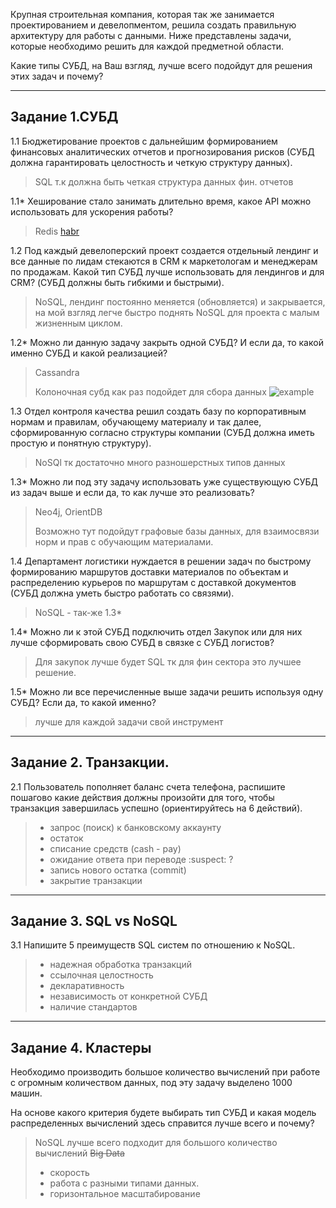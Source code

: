 Крупная строительная компания, которая так же занимается проектированием и девелопментом, решила создать правильную архитектуру для работы с данными. Ниже представлены задачи, которые необходимо решить для каждой предметной области.

Какие типы СУБД, на Ваш взгляд, лучше всего подойдут для решения этих задач и почему?

---

## Задание 1.СУБД

1.1 Бюджетирование проектов с дальнейшим формированием финансовых аналитических отчетов и прогнозирования рисков (СУБД должна гарантировать целостность и четкую структуру данных).

> SQL т.к должна быть четкая структура данных фин. отчетов 

1.1* Хеширование стало занимать длительно время, какое API можно использовать для ускорения работы?

> Redis [habr](https://habr.com/ru/company/umatech/blog/511684/)

1.2 Под каждый девелоперский проект создается отдельный лендинг и все данные по лидам стекаются в CRM к маркетологам и менеджерам по продажам. Какой тип СУБД лучше использовать для лендингов и для CRM? (СУБД должны быть гибкими и быстрыми).

> NoSQL, лендинг постоянно меняется (обновляется) и закрывается, на мой взгляд легче быстро поднять NoSQL для проекта с малым жизненным циклом.

1.2* Можно ли данную задачу закрыть одной СУБД? И если да, то какой именно СУБД и какой реализацией?

> Cassandra 
> 
> Колоночная субд как раз подойдет для сбора данных
> ![example](https://mcs.mail.ru/wp-content/uploads/2020/04/db2.png)

1.3 Отдел контроля качества решил создать базу по корпоративным нормам и правилам, обучающему материалу и так далее, сформированную согласно структуры компании (СУБД должна иметь простую и понятную структуру).

> NoSQl тк достаточно много разношерстных типов данных

1.3* Можно ли под эту задачу использовать уже существующую СУБД из задач выше и если да, то как лучше это реализовать?

> Neo4j, OrientDB 
> 
> Возможно тут подойдут графовые базы данных, для взаимосвязи норм и прав с обучающим материалами.

1.4 Департамент логистики нуждается в решении задач по быстрому формированию маршрутов доставки материалов по объектам и распределению курьеров по маршрутам с доставкой документов (СУБД должна уметь быстро работать со связями).

> NoSQL - так-же 1.3*

1.4* Можно ли к этой СУБД подключить отдел Закупок или для них лучше сформировать свою СУБД в связке с СУБД логистов?

> Для закупок лучше будет SQL тк для фин сектора это лучшее решение.

1.5* Можно ли все перечисленные выше задачи решить используя одну СУБД? Если да, то какой именно?

> лучше для каждой задачи свой инструмент 
---
## Задание 2. Транзакции.

2.1 Пользователь пополняет баланс счета телефона, распишите пошагово какие действия должны произойти для того, чтобы транзакция завершилась успешно (ориентируйтесь на 6 действий).

> * запрос (поиск) к банковскому аккаунту
> * остаток
> * списание средств (cash - pay)
> * ожидание ответа при переводе :suspect: ?
> * запись нового остатка (commit)
> * закрытие транзакции

---
## Задание 3. SQL vs NoSQL

3.1 Напишите 5 преимуществ SQL систем по отношению к NoSQL.

> * надежная обработка транзакций
> * ссылочная целостность
> * декларативность
> * независимость от конкретной СУБД
> * наличие стандартов

---

## Задание 4. Кластеры

Необходимо производить большое количество вычислений при работе с огромным количеством данных, под эту задачу выделено 1000 машин.

На основе какого критерия будете выбирать тип СУБД и какая модель распределенных вычислений здесь справится лучше всего и почему?

> NoSQL лучше всего подходит для большого количество вычислений ~~Big Data~~ 
> * скорость 
> * работа с разными типами данных.
> * горизонтальное масштабирование
 